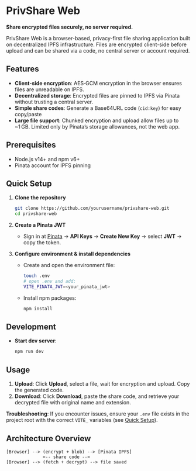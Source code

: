 # PrivShare Web

**Share encrypted files securely, no server required.**

PrivShare Web is a browser-based, privacy-first file sharing application built on decentralized IPFS infrastructure. Files are encrypted client-side before upload and can be shared via a code, no central server or account required.

## Features

- **Client-side encryption**: AES‑GCM encryption in the browser ensures files are unreadable on IPFS.
- **Decentralized storage**: Encrypted files are pinned to IPFS via Pinata without trusting a central server.
- **Simple share codes**: Generate a Base64URL code (`cid:key`) for easy copy/paste
- **Large file support**: Chunked encryption and upload allow files up to \~1 GB. Limited only by Pinata’s storage allowances, not the web app.&#x20;

## Prerequisites

- Node.js v14+ and npm v6+
- Pinata account for IPFS pinning

## Quick Setup

1. **Clone the repository**

   ```bash
   git clone https://github.com/yourusername/privshare-web.git
   cd privshare-web
   ```

2. **Create a Pinata JWT**

   - Sign in at [Pinata](https://pinata.cloud/) → **API Keys** → **Create New Key** → select **JWT** → copy the token.

3. **Configure environment & install dependencies**

   - Create and open the environment file:

     ```bash
     touch .env
     # open .env and add:
     VITE_PINATA_JWT=<your_pinata_jwt>
     ```

   - Install npm packages:

     ```bash
     npm install
     ```

## Development

- **Start dev server**:

  ```bash
  npm run dev
  ```

## Usage

1. **Upload**: Click **Upload**, select a file, wait for encryption and upload. Copy the generated code.
2. **Download**: Click **Download**, paste the share code, and retrieve your decrypted file with original name and extension.

**Troubleshooting**: If you encounter issues, ensure your `.env` file exists in the project root with the correct `VITE_` variables (see [Quick Setup](#quick-setup)).

## Architecture Overview

```
[Browser] --> (encrypt + blob) --> [Pinata IPFS]
              <-- share code -->
[Browser] --> (fetch + decrypt) --> file saved
```
